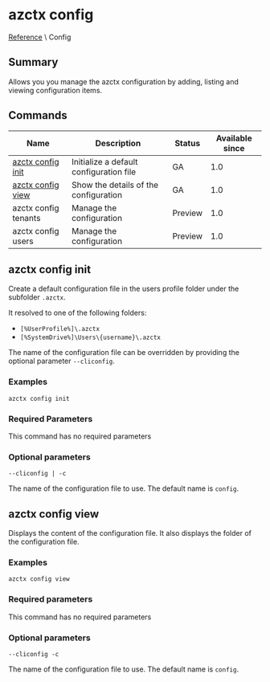 # azctx config

[Reference](../reference.md) \ Config

## Summary

Allows you you manage the azctx configuration by adding, listing and viewing configuration items.

## Commands

| Name   | Description      | Status | Available since
|----------|---------------|-------|-----|
| [azctx config init](#azctx-config-init) | Initialize a default configuration file | GA | 1.0
| [azctx config view](#azctx-config-view) | Show the details of the configuration | GA | 1.0
| azctx config tenants | Manage the configuration | Preview | 1.0
| azctx config users | Manage the configuration | Preview | 1.0

## azctx config init

Create a default configuration file in the users profile folder under the subfolder `.azctx`.

It resolved to one of the following folders:

* `[%UserProfile%]\.azctx`
* `[%SystemDrive%]\Users\{username}\.azctx`

The name of the configuration file can be overridden by providing the optional parameter `--cliconfig`.

### Examples

```cli
azctx config init
```

### Required Parameters

This command has no required parameters

### Optional parameters

`--cliconfig | -c`

The name of the configuration file to use. The default name is `config`.

## azctx config view

Displays the content of the configuration file. It also displays the folder of the configuration file.

### Examples

```cli
azctx config view
```

### Required parameters

This command has no required parameters

### Optional parameters

`--cliconfig -c`

The name of the configuration file to use. The default name is `config`.
